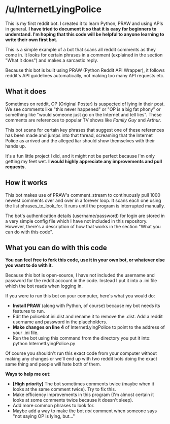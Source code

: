 /u/InternetLyingPolice
======================
This is my first reddit bot. I created it to learn Python, PRAW and using APIs in general. **I have tried to document it so that it is easy for beginners to understand. I'm hoping that this code will be helpful to anyone learning to write their own first bot.**

This is a simple example of a bot that scans all reddit comments as they come in. It looks for certain phrases in a comment (explained in the section "What it does") and makes a sarcastic reply.

Because this bot is built using PRAW (Python Reddit API Wrapper), it follows reddit's API guidelines automatically, not making too many API requests etc.

What it does
------------
Sometimes on reddit, OP (Original Poster) is suspected of lying in their post. We see comments like "this never happened" or "OP is a big fat phony" or something like "would someone just go on the Internet and tell lies". These comments are references to popular TV shows like *Family Guy* and *Arthur*.

This bot scans for certain key phrases that suggest one of these references has been made and jumps into that thread, screaming that the Internet Police as arrived and the alleged liar should show themselves with their hands up.

It's a fun little project I did, and it might not be perfect because I'm only getting my feet wet. **I would highly appreciate any improvements and pull requests.**

How it works
------------
This bot makes use of PRAW's comment_stream to continuously pull 1000 newest comments over and over in a forever loop. It scans each one using the list phrases_to_look_for. It runs until the program is interrupted manually.

The bot's authentication details (username/password) for login are stored in a very simple config file which I have not included in this repository. However, there's a description of how that works in the section "What you can do with this code".

What you can do with this code
------------------------------
**You can feel free to fork this code, use it in your own bot, or whatever else you want to do with it.**

Because this bot is open-source, I have not included the username and password for the reddit account in the code. Instead I put it into a .ini file which the bot reads when logging in.

If you were to run this bot on your computer, here's what you would do:
- **Install PRAW** (along with Python, of course) because my bot needs its features to run.
- Edit the policebot.ini.dist and rename it to remove the .dist. Add a reddit username and password in the placeholders.
- **Make changes on line 4** of InternetLyingPolice to point to the address of your .ini file.
- Run the bot using this command from the directory you put it into:
    python InternetLyingPolice.py

Of course you shouldn't run this exact code from your computer without making any changes or we'll end up with two reddit bots doing the exact same thing and people will hate both of them.

**Ways to help me out:**
- **[High priority]** The bot sometimes comments twice (maybe when it looks at the same comment twice). Try to fix this.
- Make efficiency improvements in this program (I'm almost certain it looks at some comments twice because it doesn't sleep).
- Add more common phrases to look for.
- Maybe add a way to make the bot *not* comment when someone says "not saying OP is lying, but..."